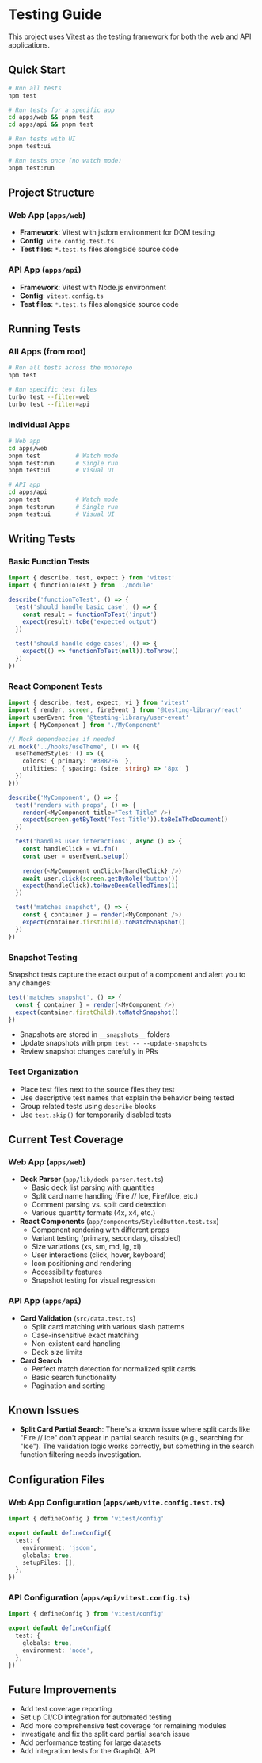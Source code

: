 # Testing Guide

This project uses [Vitest](https://vitest.dev/) as the testing framework for both the web and API applications.

## Quick Start

```bash
# Run all tests
npm test

# Run tests for a specific app
cd apps/web && pnpm test
cd apps/api && pnpm test

# Run tests with UI
pnpm test:ui

# Run tests once (no watch mode)
pnpm test:run
```

## Project Structure

### Web App (`apps/web`)
- **Framework**: Vitest with jsdom environment for DOM testing
- **Config**: `vite.config.test.ts`
- **Test files**: `*.test.ts` files alongside source code

### API App (`apps/api`)
- **Framework**: Vitest with Node.js environment
- **Config**: `vitest.config.ts`
- **Test files**: `*.test.ts` files alongside source code

## Running Tests

### All Apps (from root)
```bash
# Run all tests across the monorepo
npm test

# Run specific test files
turbo test --filter=web
turbo test --filter=api
```

### Individual Apps
```bash
# Web app
cd apps/web
pnpm test          # Watch mode
pnpm test:run      # Single run
pnpm test:ui       # Visual UI

# API app
cd apps/api
pnpm test          # Watch mode
pnpm test:run      # Single run
pnpm test:ui       # Visual UI
```

## Writing Tests

### Basic Function Tests

```typescript
import { describe, test, expect } from 'vitest'
import { functionToTest } from './module'

describe('functionToTest', () => {
  test('should handle basic case', () => {
    const result = functionToTest('input')
    expect(result).toBe('expected output')
  })
  
  test('should handle edge cases', () => {
    expect(() => functionToTest(null)).toThrow()
  })
})
```

### React Component Tests

```typescript
import { describe, test, expect, vi } from 'vitest'
import { render, screen, fireEvent } from '@testing-library/react'
import userEvent from '@testing-library/user-event'
import { MyComponent } from './MyComponent'

// Mock dependencies if needed
vi.mock('../hooks/useTheme', () => ({
  useThemedStyles: () => ({
    colors: { primary: '#3B82F6' },
    utilities: { spacing: (size: string) => '8px' }
  })
}))

describe('MyComponent', () => {
  test('renders with props', () => {
    render(<MyComponent title="Test Title" />)
    expect(screen.getByText('Test Title')).toBeInTheDocument()
  })

  test('handles user interactions', async () => {
    const handleClick = vi.fn()
    const user = userEvent.setup()
    
    render(<MyComponent onClick={handleClick} />)
    await user.click(screen.getByRole('button'))
    expect(handleClick).toHaveBeenCalledTimes(1)
  })

  test('matches snapshot', () => {
    const { container } = render(<MyComponent />)
    expect(container.firstChild).toMatchSnapshot()
  })
})
```

### Snapshot Testing

Snapshot tests capture the exact output of a component and alert you to any changes:

```typescript
test('matches snapshot', () => {
  const { container } = render(<MyComponent />)
  expect(container.firstChild).toMatchSnapshot()
})
```

- Snapshots are stored in `__snapshots__` folders
- Update snapshots with `pnpm test -- --update-snapshots`
- Review snapshot changes carefully in PRs

### Test Organization
- Place test files next to the source files they test
- Use descriptive test names that explain the behavior being tested
- Group related tests using `describe` blocks
- Use `test.skip()` for temporarily disabled tests

## Current Test Coverage

### Web App (`apps/web`)
- **Deck Parser** (`app/lib/deck-parser.test.ts`)
  - Basic deck list parsing with quantities
  - Split card name handling (Fire // Ice, Fire//Ice, etc.)
  - Comment parsing vs. split card detection
  - Various quantity formats (4x, x4, etc.)
- **React Components** (`app/components/StyledButton.test.tsx`)
  - Component rendering with different props
  - Variant testing (primary, secondary, disabled)
  - Size variations (xs, sm, md, lg, xl)
  - User interactions (click, hover, keyboard)
  - Icon positioning and rendering
  - Accessibility features
  - Snapshot testing for visual regression

### API App (`apps/api`)
- **Card Validation** (`src/data.test.ts`)
  - Split card matching with various slash patterns
  - Case-insensitive exact matching
  - Non-existent card handling
  - Deck size limits
- **Card Search**
  - Perfect match detection for normalized split cards
  - Basic search functionality
  - Pagination and sorting

## Known Issues

- **Split Card Partial Search**: There's a known issue where split cards like "Fire // Ice" don't appear in partial search results (e.g., searching for "Ice"). The validation logic works correctly, but something in the search function filtering needs investigation.

## Configuration Files

### Web App Configuration (`apps/web/vite.config.test.ts`)
```typescript
import { defineConfig } from 'vitest/config'

export default defineConfig({
  test: {
    environment: 'jsdom',
    globals: true,
    setupFiles: [],
  },
})
```

### API Configuration (`apps/api/vitest.config.ts`)
```typescript
import { defineConfig } from 'vitest/config'

export default defineConfig({
  test: {
    globals: true,
    environment: 'node',
  },
})
```

## Future Improvements

- Add test coverage reporting
- Set up CI/CD integration for automated testing
- Add more comprehensive test coverage for remaining modules
- Investigate and fix the split card partial search issue
- Add performance testing for large datasets
- Add integration tests for the GraphQL API